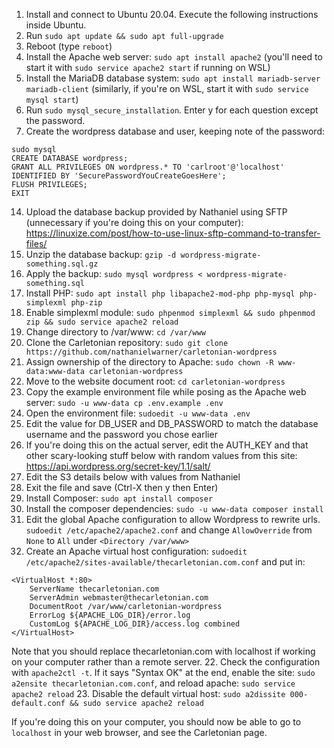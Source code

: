 1. Install and connect to Ubuntu 20.04. Execute the following instructions inside Ubuntu.
2. Run `sudo apt update && sudo apt full-upgrade`
3. Reboot (type `reboot`)
4. Install the Apache web server: `sudo apt install apache2` (you'll need to start it with `sudo service apache2 start` if running on WSL)
5. Install the MariaDB database system: `sudo apt install mariadb-server mariadb-client` (similarly, if you're on WSL, start it with `sudo service mysql start`)
6. Run `sudo mysql_secure_installation`. Enter y for each question except the password.
13. Create the wordpress database and user, keeping note of the password:
```
sudo mysql
CREATE DATABASE wordpress;
GRANT ALL PRIVILEGES ON wordpress.* TO 'carlroot'@'localhost' IDENTIFIED BY 'SecurePasswordYouCreateGoesHere';
FLUSH PRIVILEGES;
EXIT
```
14. Upload the database backup provided by Nathaniel using SFTP (unnecessary if you're doing this on your computer): https://linuxize.com/post/how-to-use-linux-sftp-command-to-transfer-files/
14. Unzip the database backup: `gzip -d wordpress-migrate-something.sql.gz`
15. Apply the backup: `sudo mysql wordpress < wordpress-migrate-something.sql`
8. Install PHP: `sudo apt install php libapache2-mod-php php-mysql php-simplexml php-zip`
9. Enable simplexml module: `sudo phpenmod simplexml && sudo phpenmod zip && sudo service apache2 reload`
9. Change directory to /var/www: `cd /var/www`
10. Clone the Carletonian repository: `sudo git clone https://github.com/nathanielwarner/carletonian-wordpress`
11. Assign ownership of the directory to Apache: `sudo chown -R www-data:www-data carletonian-wordpress`
14. Move to the website document root: `cd carletonian-wordpress`
15. Copy the example environment file while posing as the Apache web server: `sudo -u www-data cp .env.example .env`
16. Open the environment file: `sudoedit -u www-data .env`
17. Edit the value for DB_USER and DB_PASSWORD to match the database username and the password you chose earlier
18. If you're doing this on the actual server, edit the AUTH_KEY and that other scary-looking stuff below with random values from this site: https://api.wordpress.org/secret-key/1.1/salt/
19. Edit the S3 details below with values from Nathaniel
20. Exit the file and save (Ctrl-X then y then Enter)
21. Install Composer: `sudo apt install composer`
22. Install the composer dependencies: `sudo -u www-data composer install`
23. Edit the global Apache configuration to allow Wordpress to rewrite urls. `sudoedit /etc/apache2/apache2.conf` and change `AllowOverride` from `None` to `All` under `<Directory /var/www>`
21. Create an Apache virtual host configuration: `sudoedit /etc/apache2/sites-available/thecarletonian.com.conf` and put in:
```
<VirtualHost *:80>
	ServerName thecarletonian.com
	ServerAdmin webmaster@thecarletonian.com
	DocumentRoot /var/www/carletonian-wordpress
	ErrorLog ${APACHE_LOG_DIR}/error.log
	CustomLog ${APACHE_LOG_DIR}/access.log combined
</VirtualHost>
```
Note that you should replace thecarletonian.com with localhost if working on your computer rather than a remote server.
22. Check the configuration with `apache2ctl -t`. If it says "Syntax OK" at the end, enable the site: `sudo a2ensite thecarletonian.com.conf`, and reload apache: `sudo service apache2 reload`
23. Disable the default virtual host: `sudo a2dissite 000-default.conf && sudo service apache2 reload`

If you're doing this on your computer, you should now be able to go to `localhost` in your web browser, and see the Carletonian page.
